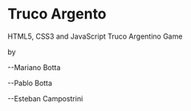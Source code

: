 Truco Argento
=============

HTML5, CSS3 and JavaScript Truco Argentino Game

by 

--Mariano Botta
 
--Pablo Botta

--Esteban Campostrini
  
